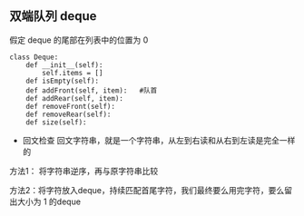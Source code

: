 ## 双端队列 deque

假定 deque 的尾部在列表中的位置为 0
```
class Deque:
    def __init__(self):
        self.items = []
    def isEmpty(self):
    def addFront(self, item): 	#队首
    def addRear(self, item):
    def removeFront(self):
    def removeRear(self):
    def size(self):  
```


* 回文检查
回文字符串，就是一个字符串，从左到右读和从右到左读是完全一样的

方法1：
将字符串逆序，再与原字符串比较

方法2：将字符放入deque，持续匹配首尾字符，我们最终要么用完字符，要么留出大小为 1 的deque

